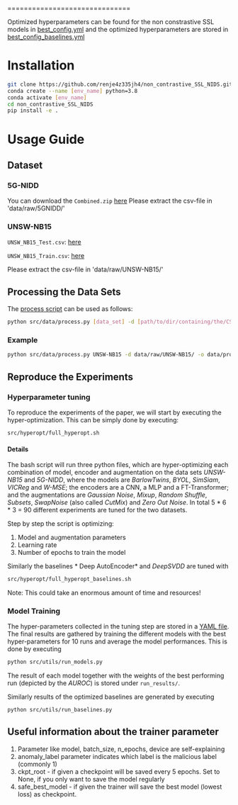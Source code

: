 ==============================

Optimized hyperparameters can be found for the non constrastive SSL models in [best_config.yml]('hyperopt/best_config.yml') and the optimized hyperparameters are stored in [best_config_baselines.yml]('hyperopt/baselines/best_config_baselines.yml')

# Installation
```bash
git clone https://github.com/renje4z335jh4/non_contrastive_SSL_NIDS.git
conda create --name [env_name] python=3.8
conda activate [env_name]
cd non_contrastive_SSL_NIDS
pip install -e .
```

# Usage Guide
## Dataset

### 5G-NIDD
You can download the `Combined.zip` [here](https://etsin.fairdata.fi/dataset/9d13ef28-2ca7-44b0-9950-225359afac65/data)
Please extract the csv-file in 'data/raw/5GNIDD/'

### UNSW-NB15
`UNSW_NB15_Test.csv`: [here](https://cloudstor.aarnet.edu.au/plus/s/2DhnLGDdEECo4ys/download?path=%2FUNSW-NB15%20-%20CSV%20Files%2Fa%20part%20of%20training%20and%20testing%20set&files=UNSW_NB15_training-set.csv)

`UNSW_NB15_Train.csv`: [here](https://cloudstor.aarnet.edu.au/plus/s/2DhnLGDdEECo4ys/download?path=%2FUNSW-NB15%20-%20CSV%20Files%2Fa%20part%20of%20training%20and%20testing%20set&files=UNSW_NB15_testing-set.csv)

Please extract the csv-file in 'data/raw/UNSW-NB15/'

## Processing the Data Sets
The [process script](./src/data/process.py) can be used as follows:
```bash
python src/data/process.py [data_set] -d [path/to/dir/containing/the/CSV/files] -o [path/to/output/dir]
```

### Example
```bash
python src/data/process.py UNSW-NB15 -d data/raw/UNSW-NB15/ -o data/processed/
```

## Reproduce the Experiments

### Hyperparameter tuning
To reproduce the experiments of the paper, we will start by executing the hyper-optimization. This can be simply done by executing:
```bash
src/hyperopt/full_hyperopt.sh
```
#### Details
The bash script will run three python files, which are hyper-optimizing each combination of model, encoder and augmentation on the data sets *UNSW-NB15* and *5G-NIDD*, where the models are *BarlowTwins*, *BYOL*, *SimSiam*, *VICReg* and *W-MSE*; the encoders are a CNN, a MLP and a FT-Transformer; and the augmentations are *Gaussian Noise*, *Mixup*, *Random Shuffle*, *Subsets*, *SwapNoise* (also called *CutMix*) and *Zero Out Noise*. In total 5 * 6 * 3 = 90 different experiments are tuned for the two datasets.

Step by step the script is optimizing:
1. Model and augmentation parameters
2. Learning rate
3. Number of epochs to train the model

Similarly the baselines * Deep AutoEncoder* and *DeepSVDD* are tuned with
```bash
src/hyperopt/full_hyperopt_baselines.sh
```

Note: This could take an enormous amount of time and resources!

### Model Training
The hyper-parameters collected in the tuning step are stored in a [YAML file](hyperopt/best_config.yml). The final results are gathered by training the different models with the best hyper-parameters for 10 runs and average the model performances. This is done by executing
```bash
python src/utils/run_models.py
```
The result of each model together with the weights of the best performing run (depicted by the *AUROC*) is stored under `run_results/`.

Similarly results of the optimized baselines are generated by executing
```bash
python src/utils/run_baselines.py
```



## Useful information about the trainer parameter
1. Parameter like model, batch_size, n_epochs, device are self-explaining
2. anomaly_label parameter indicates which label is the malicious label (commonly 1)
3. ckpt_root - if given a checkpoint will be saved every 5 epochs. Set to None, if you only want to save the model regularly
4. safe_best_model - if given the trainer will save the best model (lowest loss) as checkpoint.
